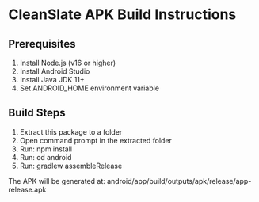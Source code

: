 # CleanSlate APK Build Instructions 
 
## Prerequisites 
 
1. Install Node.js (v16 or higher) 
2. Install Android Studio 
3. Install Java JDK 11+ 
4. Set ANDROID_HOME environment variable 
 
## Build Steps 
 
1. Extract this package to a folder 
2. Open command prompt in the extracted folder 
3. Run: npm install 
4. Run: cd android 
5. Run: gradlew assembleRelease 
 
The APK will be generated at: 
android/app/build/outputs/apk/release/app-release.apk 
